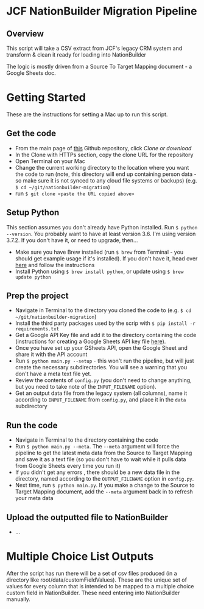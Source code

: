 # JCF NationBuilder Migration Pipeline

## Overview

This script will take a CSV extract from JCF's legacy CRM system and transform & clean it ready for loading into NationBuilder

The logic is mostly driven from a Source To Target Mapping document - a Google Sheets doc.

# Getting Started

These are the instructions for setting a Mac up to run this script.

## Get the code
* From the main page of [this](https://github.com/brianspurling/jcf-nb-migration) Github repository, click *Clone or download*
* In the Clone with HTTPs section, copy the clone URL for the repository
* Open Terminal on your Mac
* Change the current working directory to the location where you want the code to run (note, this directory will end up containing person data - so make sure it is not synced to any cloud file systems or backups)  (e.g. `$ cd ~/git/nationbuilder-migration`)
* run `$ git clone <paste the URL copied above>`

## Setup Python
This section assumes you don't already have Python installed. Run `$ python --version`. You probably want to have at least version 3.6. I'm using version 3.7.2. If you don't have it, or need to upgrade, then...
* Make sure you have Brew installed (run `$ brew` from Terminal - you should get example usage if it's installed). If you don't have it, head over [here](https://brew.sh/) and follow the instructions
* Install Python using `$ brew install python`, or update using `$ brew update python`

## Prep the project
* Navigate in Terminal to the directory you cloned the code to (e.g. `$ cd ~/git/nationbuilder-migration`)
* Install the third party packages used by the scrip with `$ pip install -r requirements.txt`
* Get a Google API Key file and add it to the directory containing the code (instructions for creating a Google Sheets API key file [here](https://developers.google.com/sheets/api/guides/authorizing)).
* Once you have set up your GSheets API, open the Google Sheet and share it with the API account
* Run `$ python main.py --setup` - this won't run the pipeline, but will just create the necessary subdirectories. You will see a warning that you don't have a meta text file yet.
* Review the contents of `config.py` (you don't need to change anything, but you need to take note of the `INPUT_FILENAME` option).
* Get an output data file from the legacy system (all columns), name it according to `INPUT_FILENAME` from `config.py`, and place it in the `data` subdirectory

## Run the code
* Navigate in Terminal to the directory containing the code
* Run `$ python main.py --meta`. The `--meta` argument will force the pipeline to get the latest meta data from the Source to Target Mapping and save it as a text file (so you don't have to wait while it pulls data from Google Sheets every time you run it)
* If you didn't get any errors	, there should be a new data file in the directory, named according to the `OUTPUT_FILENAME` option in `config.py`.
* Next time, run `$ python main.py`. If you make a change to the Source to Target Mapping document, add the `--meta` argument back in to refresh your meta data

## Upload the outputted file to NationBuilder
* ...

# Multiple Choice List Outputs

After the script has run there will be a set of csv files produced (in a directory like root/data/customFieldValues). These are the unique set of values for every column that is intended to be mapped to a multiple choice custom field in NationBuilder. These need entering into NationBuilder manually. 
